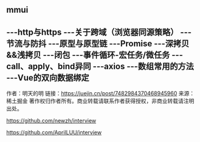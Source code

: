 ## mmui 


---http与https
---关于跨域（浏览器同源策略）
---节流与防抖
---原型与原型链
---Promise
---深拷贝&&浅拷贝
---闭包
---事件循环-宏任务/微任务
---call、apply、bind异同
---axios
---数组常用的方法
---Vue的双向数据绑定
-

作者：明天的明
链接：https://juejin.cn/post/7482984370468945960
来源：稀土掘金
著作权归作者所有。商业转载请联系作者获得授权，非商业转载请注明出处。



https://github.com/newzh/interview

https://github.com/AprilLUU/interview